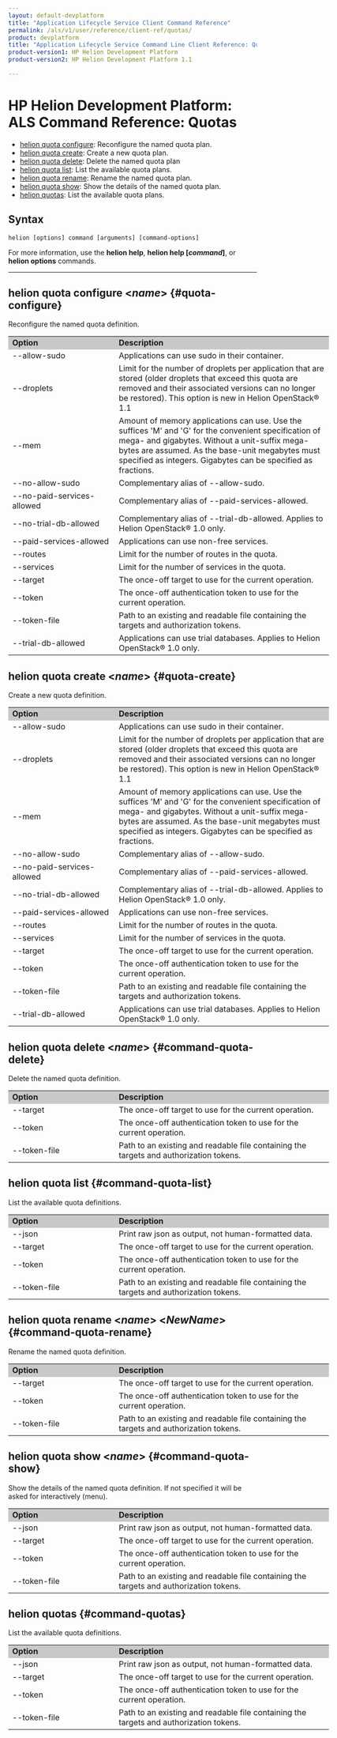 ```yaml
---
layout: default-devplatform
title: "Application Lifecycle Service Client Command Reference"
permalink: /als/v1/user/reference/client-ref/quotas/
product: devplatform
title: "Application Lifecycle Service Command Line Client Reference: Quotas"
product-version1: HP Helion Development Platform
product-version2: HP Helion Development Platform 1.1

---
```

<!--UNDER REVISION-->

# HP Helion Development Platform: ALS Command Reference: Quotas

- [helion quota configure](#command-quota-configure): Reconfigure the named quota plan.
- [helion quota create](#command-quota-create): Create a new quota plan.
- [helion quota delete](#command-quota-delete): Delete the named quota plan
- [helion quota list](#command-quota-list): List the available quota plans. 
- [helion quota rename](#command-quota-rename): Rename the named quota plan.
- [helion quota show](#command-quota-show): Show the details of the named quota plan.
- [helion quotas](#command-quotas): List the available quota plans.

## Syntax

	helion [options] command [arguments] [command-options]
For more information, use the **helion help**, **helion help [*command*]**, or **helion options** commands.

<hr>

## helion quota configure <*name*> {#quota-configure}
Reconfigure the named quota definition. 

<table style="text-align: left; vertical-align: top; width:650px;">
<tr style="background-color: #C8C8C8;">
<td style="width: 200px;"><b>Option</b></td><td><b>Description</b></td>
</tr>
<tr><td>--allow-sudo</td>
<td>Applications can use sudo in their container.</td>
</tr>
<tr><td>--droplets</td><td> Limit for the number of droplets per application that are stored (older droplets that exceed this quota are removed and their associated versions can no longer be restored). This option is new in Helion OpenStack&reg; 1.1</td></tr>    <tr><td>--mem</td>
<td>Amount of memory applications can use. Use the suffices 'M' and 'G' for the convenient specification of mega- and gigabytes. Without a unit-suffix mega-bytes are assumed. As the base-unit megabytes must specified as integers. Gigabytes can be specified as fractions.</td>
</tr>    <tr><td>--no-allow-sudo</td>
<td>Complementary alias of --allow-sudo.</td>
</tr>    <tr><td>--no-paid-services-allowed</td>
<td>Complementary alias of --paid-services-allowed.</td>
</tr>    
</tr>    <tr><td>--no-trial-db-allowed</td>
<td>Complementary alias of --trial-db-allowed. Applies to Helion OpenStack&reg; 1.0 only.</td>
</tr><tr>
<td>--paid-services-allowed</td>
<td>Applications can use non-free services.</td>
</tr>    <tr><td>--routes</td><td>Limit for the number of routes in the quota.</td></tr><tr><td>--services</td>
<td>Limit for the number of services in the quota.</td>
</tr>    <tr><td>--target</td>
<td>The once-off target to use for the current operation.</td>
</tr>    <tr><td>--token</td>
<td>The once-off authentication token to use for the current
operation.</td>
</tr>    <tr><td>--token-file</td>
<td>Path to an existing and readable file containing the targets and
authorization tokens.</td>
</tr>
 <tr><td>--trial-db-allowed</td>
<td>Applications can use trial databases. Applies to Helion OpenStack&reg; 1.0 only.</td>
</tr> 
</table>

## helion quota create <*name*> {#quota-create}
Create a new quota definition. 

<table style="text-align: left; vertical-align: top; width:650px;">
<tr style="background-color: #C8C8C8;">
<td style="width: 200px;"><b>Option</b></td><td><b>Description</b></td>
</tr>
<tr><td>--allow-sudo</td>
<td>Applications can use sudo in their container.</td>
</tr>
<tr><td>--droplets</td><td> Limit for the number of droplets per application that are stored (older droplets that exceed this quota are removed and their associated versions can no longer be restored). This option is new in Helion OpenStack&reg; 1.1</td></tr>    <tr><td>--mem</td>
<td>Amount of memory applications can use. Use the suffices 'M' and 'G' for the convenient specification of mega- and gigabytes. Without a unit-suffix mega-bytes are assumed. As the base-unit megabytes must specified as integers. Gigabytes can be specified as fractions.</td>
</tr>    <tr><td>--no-allow-sudo</td>
<td>Complementary alias of --allow-sudo.</td>
</tr>    <tr><td>--no-paid-services-allowed</td>
<td>Complementary alias of --paid-services-allowed.</td>
</tr>   
</tr>    <tr><td>--no-trial-db-allowed</td>
<td>Complementary alias of --trial-db-allowed. Applies to Helion OpenStack&reg; 1.0 only.</td>
</tr>   <tr>
<td>--paid-services-allowed</td>
<td>Applications can use non-free services.</td>
</tr>    <tr><td>--routes</td><td>Limit for the number of routes in the quota.</td></tr><tr><td>--services</td>
<td>Limit for the number of services in the quota.</td>
</tr>    <tr><td>--target</td>
<td>The once-off target to use for the current operation.</td>
</tr>    <tr><td>--token</td>
<td>The once-off authentication token to use for the current
operation.</td>
</tr>    <tr><td>--token-file</td>
<td>Path to an existing and readable file containing the targets and
authorization tokens.</td>
</tr>
 <tr><td>--trial-db-allowed</td>
<td>Applications can use trial databases. Applies to Helion OpenStack&reg; 1.0 only.</td>
</tr> 
</table>

## helion quota delete <*name*> {#command-quota-delete}
Delete the named quota definition. 

<table style="text-align: left; vertical-align: top; width:650px;">
<tr style="background-color: #C8C8C8;">
<td style="width: 200px;"><b>Option</b></td><td><b>Description</b></td>
</tr>
<tr>
<td>--target</td>
<td>The once-off target to use for the current operation.</td>
</tr>    <tr><td>--token</td>
<td>The once-off authentication token to use for the current
operation.</td>
</tr>    <tr><td>--token-file</td>
<td>Path to an existing and readable file containing the targets and
authorization tokens.</td>
</tr>
</table>

## helion quota list {#command-quota-list}
List the available quota definitions.

<table style="text-align: left; vertical-align: top; width:650px;">
<tr style="background-color: #C8C8C8;">
<td style="width: 200px;"><b>Option</b></td><td><b>Description</b></td>
</tr>
<tr><td>--json</td>
<td>Print raw json as output, not human-formatted data.</td>
</tr><tr>
<td>--target</td>
<td>The once-off target to use for the current operation.</td>
</tr>    <tr><td>--token</td>
<td>The once-off authentication token to use for the current
operation.</td>
</tr>    <tr><td>--token-file</td>
<td>Path to an existing and readable file containing the targets and
authorization tokens.</td>
</tr>
</table>

## helion quota rename <*name*> <*NewName*> {#command-quota-rename}
Rename the named quota definition. 

<table style="text-align: left; vertical-align: top; width:650px;">
<tr style="background-color: #C8C8C8;">
<td style="width: 200px;"><b>Option</b></td><td><b>Description</b></td>
</tr>
<tr>
<td>--target</td>
<td>The once-off target to use for the current operation.</td>
</tr>    <tr><td>--token</td>
<td>The once-off authentication token to use for the current
operation.</td>
</tr>    <tr><td>--token-file</td>
<td>Path to an existing and readable file containing the targets and
authorization tokens.</td>
</tr>
</table>

## helion quota show <*name*> {#command-quota-show}
Show the details of the named quota definition. If not specified it will be asked for interactively (menu). 

<table style="text-align: left; vertical-align: top; width:650px;">
<tr style="background-color: #C8C8C8;">
<td style="width: 200px;"><b>Option</b></td><td><b>Description</b></td>
</tr>
<tr><td>--json</td>
<td>Print raw json as output, not human-formatted data.</td>
</tr><tr>
<td>--target</td>
<td>The once-off target to use for the current operation.</td>
</tr>    <tr><td>--token</td>
<td>The once-off authentication token to use for the current
operation.</td>
</tr>    <tr><td>--token-file</td>
<td>Path to an existing and readable file containing the targets and
authorization tokens.</td>
</tr>
</table>

## helion quotas {#command-quotas}
List the available quota definitions. 

<table style="text-align: left; vertical-align: top; width:650px;">
<tr style="background-color: #C8C8C8;">
<td style="width: 200px;"><b>Option</b></td><td><b>Description</b></td>
</tr>
<tr><td>--json</td>
<td>Print raw json as output, not human-formatted data.</td>
</tr><tr>
<td>--target</td>
<td>The once-off target to use for the current operation.</td>
</tr>    <tr><td>--token</td>
<td>The once-off authentication token to use for the current
operation.</td>
</tr>    <tr><td>--token-file</td>
<td>Path to an existing and readable file containing the targets and
authorization tokens.</td>
</tr>
</table>